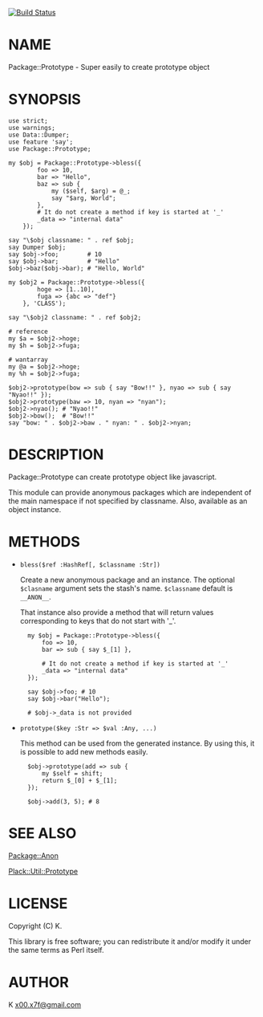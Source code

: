 [![Build Status](https://travis-ci.org/Code-Hex/p5-Package-Prototype.svg?branch=master)](https://travis-ci.org/Code-Hex/p5-Package-Prototype)
# NAME

Package::Prototype - Super easily to create prototype object

# SYNOPSIS

    use strict;
    use warnings;
    use Data::Dumper;
    use feature 'say';
    use Package::Prototype;

    my $obj = Package::Prototype->bless({
            foo => 10,
            bar => "Hello",
            baz => sub {
                my ($self, $arg) = @_;
                say "$arg, World";
            },
            # It do not create a method if key is started at '_'
            _data => "internal data"
        });

    say "\$obj classname: " . ref $obj;
    say Dumper $obj;
    say $obj->foo;        # 10
    say $obj->bar;        # "Hello"
    $obj->baz($obj->bar); # "Hello, World"

    my $obj2 = Package::Prototype->bless({
            hoge => [1..10],
            fuga => {abc => "def"}
        }, 'CLASS');

    say "\$obj2 classname: " . ref $obj2;

    # reference
    my $a = $obj2->hoge;
    my $h = $obj2->fuga;

    # wantarray
    my @a = $obj2->hoge;
    my %h = $obj2->fuga;

    $obj2->prototype(bow => sub { say "Bow!!" }, nyao => sub { say "Nyao!!" });
    $obj2->prototype(baw => 10, nyan => "nyan");
    $obj2->nyao(); # "Nyao!!"
    $obj2->bow();  # "Bow!!"
    say "bow: " . $obj2->baw . " nyan: " . $obj2->nyan;

# DESCRIPTION

Package::Prototype can create prototype object like javascript.

This module can provide anonymous packages which are independent of the main namespace if not 
specified by classname. Also, available as an object instance.

# METHODS

- `bless($ref :HashRef[, $classname :Str])`

    Create a new anonymous package and an instance. The optional `$clasname` argument sets the
    stash's name. `$classname` default is `__ANON__`.

    That instance also provide a method that will return values corresponding to keys that do not
    start with '\_'.

        my $obj = Package::Prototype->bless({
            foo => 10,
            bar => sub { say $_[1] },

            # It do not create a method if key is started at '_'
            _data => "internal data"
        });

        say $obj->foo; # 10
        say $obj->bar("Hello");

        # $obj->_data is not provided

- `prototype($key :Str => $val :Any, ...)`

    This method can be used from the generated instance. By using this, it is possible to add new methods easily.

        $obj->prototype(add => sub {
            my $self = shift;
            return $_[0] + $_[1];
        });

        $obj->add(3, 5); # 8

# SEE ALSO

[Package::Anon](https://metacpan.org/pod/Package::Anon)

[Plack::Util::Prototype](https://metacpan.org/pod/Plack::Util::Prototype)

# LICENSE

Copyright (C) K.

This library is free software; you can redistribute it and/or modify
it under the same terms as Perl itself.

# AUTHOR

K <x00.x7f@gmail.com>
